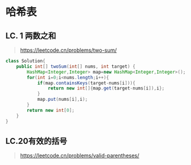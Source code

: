 # 哈希表

## LC. 1 两数之和
> https://leetcode.cn/problems/two-sum/
```java
class Solution{
    public int[] twoSum(int[] nums, int target) {
        HashMap<Integer,Integer> map=new HashMap<Integer,Integer>();
        for(int i=0;i<nums.length;i++){
            if(map.containsKeys(target-nums[i])){
                return new int[]{map.get(target-nums[i]),i};
            }
            map.put(nums[i],i);
        }
        return new int[0];
    }
}
```

## LC.20有效的括号
> https://leetcode.cn/problems/valid-parentheses/
```java
```
